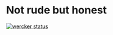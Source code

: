 # Not rude but honest

[![wercker status](https://app.wercker.com/status/5e23f732116197c4aaff2f46b6d4be84/m "wercker status")](https://app.wercker.com/project/bykey/5e23f732116197c4aaff2f46b6d4be84)
